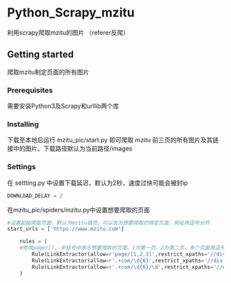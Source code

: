 # Python_Scrapy_mzitu
利用scrapy爬取mzitu的图片 （referer反爬）
## Getting started
爬取mzitu制定页面的所有图片

### Prerequisites
需要安装Python3及Scrapy和urllib两个库

### Installing
下载至本地后运行 mzitu_pic/start.py 即可爬取 mzitu 前三页的所有图片及其链接中的图片。下载路径默认为当前路径/images

### Settings
在 settting.py 中设置下载延迟，默认为2秒，速度过快可能会被封ip
```python
DOWNLOAD_DELAY = 2
```
在mzitu_pic/spiders/mzitu.py中设置想要爬取的页面
```python
#设置起始爬取页面，默认为mzitu首页，可以改为想要爬取的特定页面，网址用逗号分开
start_urls = ['https://www.mzitu.com']

    rules = (
    #修改page/[], 中括号中表示想要爬取的页面。1为第一页，2为第二页，多个页面用逗号隔开
        Rule(LinkExtractor(allow=r'page/[1,2,3]',restrict_xpaths='//div[@class="pagination"]//a')),mzi
        Rule(LinkExtractor(allow=r'.+com/\d{6}',restrict_xpaths='//div[@class="postlist"]//li//a'),follow=True,callback='parse_images'),
        Rule(LinkExtractor(allow=r'.+com/\d{6}/\d',restrict_xpaths='//div[@class="pagenavi"]/a'),follow=True,callback='parse_images'),   
    )
```
